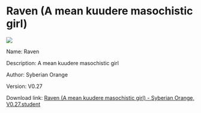 # Raven (A mean kuudere masochistic girl)

<img src = "https://raw.githubusercontent.com/Arbiter1223/Koukou-Gurashi-Custom-Students/master/Students/Files/Raven%20(A%20mean%20kuudere%20masochistic%20girl).png">

Name: Raven

Description: A mean kuudere masochistic girl

Author: Syberian Orange

Version: V0.27

Download link: <a href="https://raw.githubusercontent.com/Arbiter1223/Koukou-Gurashi-Custom-Students/master/Students/Files/Raven%20(A%20mean%20kuudere%20masochistic%20girl)%20-%20Syberian%20Orange%2C%20V0.27.student">Raven (A mean kuudere masochistic girl) - Syberian Orange, V0.27.student</a>
